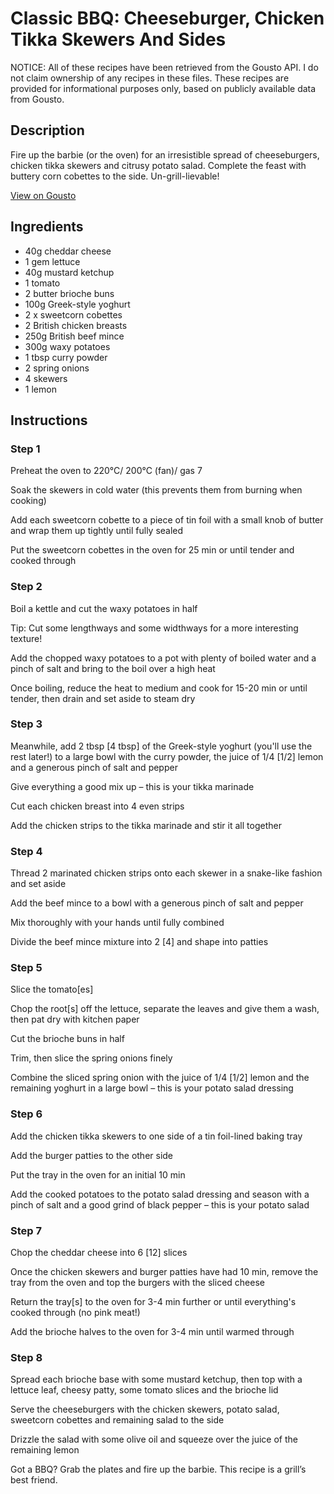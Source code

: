 # Classic BBQ: Cheeseburger, Chicken Tikka Skewers And Sides

NOTICE: All of these recipes have been retrieved from the Gousto API. I do not claim ownership of any recipes in these files. These recipes are provided for informational purposes only, based on publicly available data from Gousto.

## Description

Fire up the barbie (or the oven) for an irresistible spread of cheeseburgers, chicken tikka skewers and citrusy potato salad. Complete the feast with buttery corn cobettes to the side. Un-grill-lievable!

[View on Gousto](https://www.gousto.co.uk/recipes/cookbook/classic-bbq-cheeseburgers-chicken-tikka-skewers-sides)

## Ingredients

- 40g cheddar cheese
- 1 gem lettuce
- 40g mustard ketchup
- 1 tomato
- 2 butter brioche buns
- 100g Greek-style yoghurt
- 2 x sweetcorn cobettes
- 2 British chicken breasts
- 250g British beef mince
- 300g waxy potatoes
- 1 tbsp curry powder
- 2 spring onions
- 4 skewers
- 1 lemon

## Instructions


### Step 1

Preheat the oven to 220°C/ 200°C (fan)/ gas 7

Soak the skewers in cold water (this prevents them from burning when cooking)

Add each sweetcorn cobette to a piece of tin foil with a small knob of butter and wrap them up tightly until fully sealed

Put the sweetcorn cobettes in the oven for 25 min or until tender and cooked through


### Step 2

Boil a kettle and cut the waxy potatoes in half

Tip: Cut some lengthways and some widthways for a more interesting texture!

Add the chopped waxy potatoes to a pot with plenty of boiled water and a pinch of salt and bring to the boil over a high heat

Once boiling, reduce the heat to medium and cook for 15-20 min or until tender, then drain and set aside to steam dry


### Step 3

Meanwhile, add 2 tbsp<span class="text-danger"> [4 tbsp]</span> of the Greek-style yoghurt (you'll use the rest later!) to a large bowl with the curry powder, the juice of 1/4<span class="text-danger"> [1/2]</span> lemon and a generous pinch of salt and pepper

Give everything a good mix up – this is your tikka marinade

Cut each chicken breast into 4 even strips

Add the chicken strips to the tikka marinade and stir it all together


### Step 4

Thread 2 marinated chicken strips onto each skewer in a snake-like fashion and set aside

Add the beef mince to a bowl with a generous pinch of salt and pepper

Mix thoroughly with your hands until fully combined

Divide the beef mince mixture into 2 <span class="text-danger">[4]</span> and shape into patties


### Step 5

Slice the tomato<span class="text-danger">[es]</span>

Chop the root<span class="text-danger">[s]</span> off the lettuce, separate the leaves and give them a wash, then pat dry with kitchen paper

Cut the brioche buns in half

Trim, then slice the spring onions finely

Combine the sliced spring onion with the juice of 1/4 <span class="text-danger">[1/2]</span> lemon and the remaining yoghurt in a large bowl – this is your potato salad dressing


### Step 6

Add the chicken tikka skewers to one side of a tin foil-lined baking tray

Add the burger patties to the other side

Put the tray in the oven for an initial 10 min

Add the cooked potatoes to the potato salad dressing and season with a pinch of salt and a good grind of black pepper – this is your potato salad


### Step 7

Chop the cheddar cheese into 6<span class="text-danger"> [12]</span> slices

Once the chicken skewers and burger patties have had 10 min, remove the tray from the oven and top the burgers with the sliced cheese

Return the tray<span class="text-danger">[s]</span> to the oven for 3-4 min further or until everything's cooked through (no pink meat!)

Add the brioche halves to the oven for 3-4 min until warmed through

### Step 8

Spread each brioche base with some mustard ketchup, then top with a lettuce leaf, cheesy patty, some tomato slices and the brioche lid

Serve the cheeseburgers with the chicken skewers, potato salad, sweetcorn cobettes and remaining salad to the side

Drizzle the salad with some olive oil and squeeze over the juice of the remaining lemon

<span class="text-danger">Got a BBQ? Grab the plates and fire up the barbie. This recipe is a grill’s best friend.</span>

